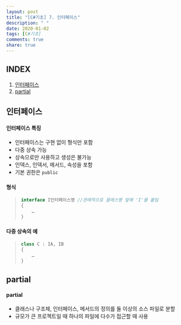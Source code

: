 ```yaml
---
layout: post
title: "[C#기초] 7. 인터페이스"
description: " "
date: 2020-01-02
tags: [C#기초]
comments: true
share: true
---
```


## INDEX

1. [인터페이스](#인터페이스)
2. [partial](#partial)



## 인터페이스

#### 인터페이스 특징

* 인터페이스는 구현 없이 형식만 포함
* 다중 상속 가능
* 상속으로만 사용하고 생성은 불가능
* 인덱스, 인덱서, 메서드, 속성을 포함
* 기본 권한은 `public`



#### 형식

> ```c#
> interface I인터페이스명 //관례적으로 클래스명 앞에 'I'를 붙임
> {
>     …
> }
> ```

#### 

#### 다중 상속의 예

> ```c#
> class C : IA, IB
> {
>     …
> }
> ```



## partial

####  partial

* 클래스나 구조체, 인터페이스, 메서드의 정의를 둘 이상의 소스 파일로 분할
* 규모가 큰 프로젝트일 때 하나의 파일에 다수가 접근할 때 사용

